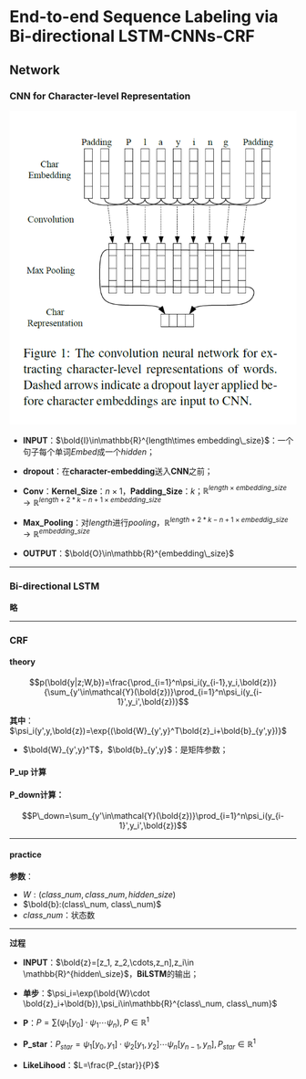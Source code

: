 # End-to-end Sequence Labeling via Bi-directional LSTM-CNNs-CRF

## Network

### CNN for Character-level Representation



<img src="md_pic\CNN.png" alt="image-20201022200229254" style="zoom:80%;" />

* **INPUT**：$\bold{I}\in\mathbb{R}^{length\times embedding\_size}$：一个句子每个单词*Embed*成一个*hidden*；

* **dropout**：在**character-embedding**送入**CNN**之前；
* **Conv**：**Kernel_Size**：$n\times1$，**Padding_Size**：$k$；$\mathbb{R}^{length\times embedding\_size}\to \mathbb{R}^{length+2*k-n+1\times embedding\_size}$
* **Max_Pooling**：对*length*进行*pooling*，$\mathbb{R}^{length+2*k-n+1\times embeddig\_size}\to \mathbb{R}^{embedding\_size}$
* **OUTPUT**：$\bold{O}\in\mathbb{R}^{embedding\_size}$

****

### Bi-directional LSTM

**略**

****

### CRF

#### theory

$$p(\bold{y|z;W,b})=\frac{\prod_{i=1}^n\psi_i(y_{i-1},y_i,\bold{z})}{\sum_{y'\in\mathcal{Y}(\bold{z})}\prod_{i=1}^n\psi_i(y_{i-1}',y_i',\bold{z})}$$

**其中**：$\psi_i(y',y,\bold{z})=\exp{(\bold{W}_{y',y}^T\bold{z}_i+\bold{b}_{y',y})}$

* $\bold{W}_{y',y}^T$，$\bold{b}_{y',y}$：是矩阵参数；



#### P_up 计算



#### **P_down**计算：

$$P\_down=\sum_{y'\in\mathcal{Y}(\bold{z})}\prod_{i=1}^n\psi_i(y_{i-1}',y_i',\bold{z})$$

$$$$





****

#### practice

**参数**：

* $W:(class\_num, class\_num, hidden\_size)$
* $\bold{b}:(class\_num, class\_num)$
* $class\_num$：状态数

***

**过程**

* **INPUT**：$\bold{z}=[z_1, z_2,\cdots,z_n],z_i\in \mathbb{R}^{hidden\_size}$，**BiLSTM**的输出；
* **单步**：$\psi_i=\exp(\bold{W}\cdot \bold{z}_i+\bold{b}),\psi_i\in\mathbb{R}^{class\_num, class\_num}$
* **P**：$P=\sum(\psi_1[y_0]\cdot \psi_1\cdots \psi_n),P\in\mathbb{R}^{1}$

* **P_star**：$P_{star}=\psi_1[y_0,y_1]\cdot \psi_2[y_1,y_2]\cdots \psi_n[y_{n-1},y_n],P_{star}\in\mathbb{R}^1$
* **LikeLihood**：$L=\frac{P_{star}}{P}$

~~~

~~~

